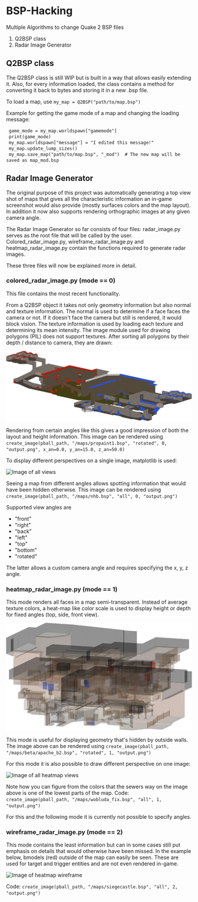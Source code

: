 # BSP-Hacking
Multiple Algorithms to change Quake 2 BSP files

1. Q2BSP class
2. Radar Image Generator

## Q2BSP class
The Q2BSP class is still WIP but is built in a way that allows easily extending it. Also, for every information loaded,
the class contains a method for converting it back to bytes and storing it in a new .bsp file.

To load a map, use `my_map = Q2BSP("path/to/map.bsp")`

Example for getting the game mode of a map and changing the loading message:
     
     game_mode = my_map.worldspawn["gamemode"]
     print(game_mode)
     my_map.worldspawn["message"] = "I edited this message!"
     my_map.update_lump_sizes()
     my_map.save_map("path/to/map.bsp", "_mod")  # The new map will be saved as map_mod.bsp

## Radar Image Generator
The original purpose of this project was automatically generating a top view shot of maps that gives all
the characteristic information an in-game screenshot would also provide (mostly surfaces colors and the
map layout). In addition it now also supports rendering orthographic images at any given camera angle.

The Radar Image Generator so far consists of four files: radar_image.py serves as the root file that will be called by
the user. Colored_radar_image.py, wireframe_radar_image.py and heatmap_radar_image.py contain the functions required 
to generate radar images. 
 
These three files will now be explained more in detail.
 
 ### colored_radar_image.py (mode == 0)
 This file contains the most recent functionality.
 
 From a Q2BSP object it takes not only geometry information but also normal and texture information.
 The normal is used to determine if a face faces the camera or not. If it doesn't face the camera but
 still is rendered, it would block vision. The texture information is used by loading each texture and
 determining its mean intensity. The image module used for drawing polygons (PIL) does not support textures.
 After sorting all polygons by their depth / distance to camera, they are drawn:
 
 ![Image of colored 3D view](https://github.com/lennart-g/BSP-Hacking/blob/radar_image/imgs/pp1_3d.png)
 
 Rendering from certain angles like this gives a good impression of both the layout and height information.
 This image can be rendered using  `create_image(pball_path, "/maps/propaint1.bsp", "rotated", 0, "output.png", x_an=0.0, y_an=15.0, z_an=50.0)`

 
 To display different perspectives on a single image, matplotlib is used:
 
 ![Image of all views](https://github.com/lennart-g/BSP-Hacking/blob/radar_image/imgs/nhb_col.png)
 
 Seeing a map from different angles allows spotting information that would have been hidden otherwise.
 This image can be rendered using `create_image(pball_path, "/maps/nhb.bsp", "all", 0, "output.png")`
 
 Supported view angles are
 - "front"
 - "right"
 - "back"
 - "left"
 - "top"
 - "bottom"
 - "rotated"
 
 The latter allows a custom camera angle and requires specifying the x, y, z angle.
 
 ### heatmap_radar_image.py (mode == 1)
 This mode renders all faces in a map semi-transparent. Instead of average texture colors, a heat-map like 
 color scale is used to display height or depth for fixed angles (top, side, front view).
 
 ![Image of heatmap 3D view](https://github.com/lennart-g/BSP-Hacking/blob/radar_image/imgs/apache_b2_hm_3d.png)
 
 This mode is useful for displaying geometry that's hidden by outside walls.
 The image above can be rendered using `create_image(pball_path, "/maps/beta/apache_b2.bsp", "rotated", 1, "output.png")`
 
 For this mode it is also possible to draw different perspective on one image:
 
 ![Image of all heatmap views](https://github.com/lennart-g/BSP-Hacking/blob/radar_image/imgs/wobluda_fix_hm.png)
 
 Note how you can figure from the colors that the sewers way on the image above is one of the lowest parts of the map.
 Code: `create_image(pball_path, "/maps/wobluda_fix.bsp", "all", 1, "output.png")`
 
 For this and the following mode it is currently not possible to specify angles.
 
 ### wireframe_radar_image.py (mode == 2)
 This mode contains the least information but can in some cases still put emphasis on details that would otherwise have been missed.
 In the example below, bmodels (red) outside of the map can easily be seen. These are used for target and trigger entities
 and are not even rendered in-game.
 
 ![Image of heatmap wireframe](https://github.com/lennart-g/BSP-Hacking/blob/radar_image/imgs/siegecastle_hmwf.png)
 
 Code: `create_image(pball_path, "/maps/siegecastle.bsp", "all", 2, "output.png")`
 